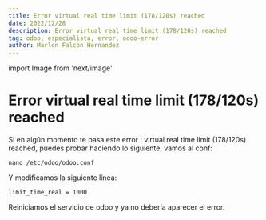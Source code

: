 ```yaml
---
title: Error virtual real time limit (178/120s) reached
date: 2022/12/28
description: Error virtual real time limit (178/120s) reached
tag: odoo, especialista, error, odoo-error
author: Marlon Falcon Hernandez
---
```

import Image from 'next/image'

# Error virtual real time limit (178/120s) reached

Si en algún momento te pasa este error : virtual real time limit (178/120s) reached, puedes probar haciendo lo siguiente, vamos al conf: 
```
nano /etc/odoo/odoo.conf
```
Y modificamos la siguiente línea: 
```
limit_time_real = 1000
```

Reiniciamos el servicio de odoo y ya no debería aparecer el error.